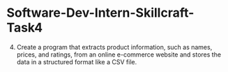 # Software-Dev-Intern-Skillcraft-Task4
4. Create a program that extracts product information, such as names, prices, and ratings, from an online e-commerce website and stores the data in a structured format like a CSV file. 
